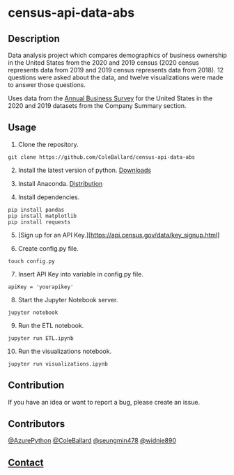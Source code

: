 # census-api-data-abs

## **Description**

Data analysis project which compares demographics of business ownership in the United States from the 2020 and 2019 census (2020 census represents data from 2019 and 2019 census represents data from 2018). 12 questions were asked about the data, and twelve visualizations were made to answer those questions.

Uses data from the [Annual Business Survey](https://www.census.gov/data/developers/data-sets/abs.2019.html) for the United States in the 2020 and 2019 datasets from the Company Summary section.

## **Usage**

1. Clone the repository.

```shell
git clone https://github.com/ColeBallard/census-api-data-abs
```

2. Install the latest version of python.
[Downloads](https://www.python.org/downloads/)

3. Install Anaconda.
[Distribution](https://www.anaconda.com/products/distribution)

4. Install dependencies.
```shell
pip install pandas
pip install matplotlib
pip install requests
```

5. [Sign up for an API Key.][https://api.census.gov/data/key_signup.html]

6. Create config.py file.
```shell
touch config.py
```

7. Insert API Key into variable in config.py file.
```dosini
apiKey = 'yourapikey'
```

8. Start the Jupyter Notebook server.
```shell
jupyter notebook
```

9. Run the ETL notebook.
```shell
jupyter run ETL.ipynb
```

10. Run the visualizations notebook.
```shell
jupyter run visualizations.ipynb
```

## **Contribution**

If you have an idea or want to report a bug, please create an issue.

## **Contributors**
[@AzurePython](https://github.com/AzurePython)
[@ColeBallard](https://github.com/ColeBallard)
[@seungmin478](https://github.com/seungmin478)
[@widnie890](https://github.com/widnie890)

## **[Contact](https://coleb.io/contact)**
